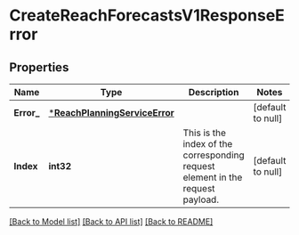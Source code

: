 # CreateReachForecastsV1ResponseError

## Properties
Name | Type | Description | Notes
------------ | ------------- | ------------- | -------------
**Error_** | [***ReachPlanningServiceError**](ReachPlanningServiceError.md) |  | [default to null]
**Index** | **int32** | This is the index of the corresponding request element in the request payload. | [default to null]

[[Back to Model list]](../README.md#documentation-for-models) [[Back to API list]](../README.md#documentation-for-api-endpoints) [[Back to README]](../README.md)


